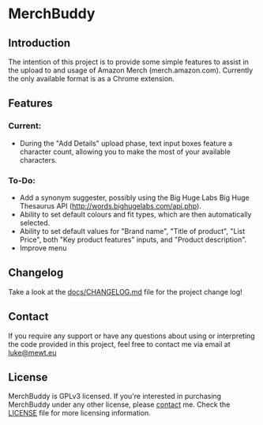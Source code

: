 # MerchBuddy

## Introduction

The intention of this project is to provide some simple features to assist in the upload to and usage of Amazon Merch (merch.amazon.com).
Currently the only available format is as a Chrome extension.

## Features

### Current:

  * During the "Add Details" upload phase, text input boxes feature a character count, allowing you to make the most of your available characters.
  
### To-Do:

  * Add a synonym suggester, possibly using the Big Huge Labs Big Huge Thesaurus API (http://words.bighugelabs.com/api.php).
  * Ability to set default colours and fit types, which are then automatically selected.
  * Ability to set default values for "Brand name", "Title of product", "List Price", both "Key product features" inputs, and "Product description".
  * Improve menu

## Changelog

Take a look at the [docs/CHANGELOG.md](docs/CHANGELOG.md) file for the project change log!

## Contact

If you require any support or have any questions about using or interpreting the code provided in this project, feel free to contact me via email at [luke@mewt.eu](mailto:luke@mewt.eu)

## License

MerchBuddy is GPLv3 licensed. If you're interested in purchasing MerchBuddy under any other license, please [contact](#contact) me.
Check the [LICENSE](LICENSE) file for more licensing information.

